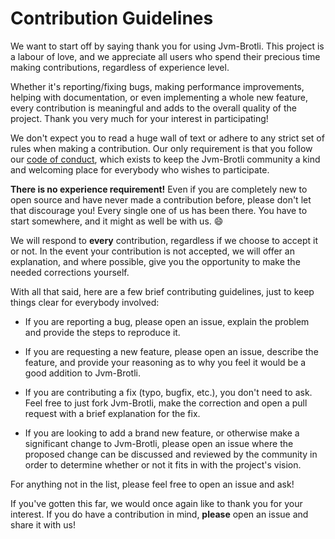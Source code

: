 # Contribution Guidelines

We want to start off by saying thank you for using Jvm-Brotli. This project is a labour of love, and we appreciate all users who spend their precious time making contributions, regardless of experience level.
 
Whether it's reporting/fixing bugs, making performance improvements, helping with documentation, or even implementing a whole new feature, every contribution is meaningful and adds to the overall quality of the project. Thank you very much for your interest in participating!
 
We don't expect you to read a huge wall of text or adhere to any strict set of rules when making a contribution. Our only requirement is that you follow our [code of conduct](https://github.com/nixxcode/jvm-brotli/blob/master/CODE_OF_CONDUCT.md), which exists to keep the Jvm-Brotli community a kind and welcoming place for everybody who wishes to participate.

**There is no experience requirement!** Even if you are completely new to open source and have never made a contribution before, please don't let that discourage you! Every single one of us has been there. You have to start somewhere, and it might as well be with us. :smile:

We will respond to **every** contribution, regardless if we choose to accept it or not. In the event your contribution is not accepted, we will offer an explanation, and where possible, give you the opportunity to make the needed corrections yourself.

With all that said, here are a few brief contributing guidelines, just to keep things clear for everybody involved:

- If you are reporting a bug, please open an issue, explain the problem and provide the steps to reproduce it.

- If you are requesting a new feature, please open an issue, describe the feature, and provide your reasoning as to why you feel it would be a good addition to Jvm-Brotli.

- If you are contributing a fix (typo, bugfix, etc.), you don't need to ask. Feel free to just fork Jvm-Brotli, make the correction and open a pull request with a brief explanation for the fix.

- If you are looking to add a brand new feature, or otherwise make a significant change to Jvm-Brotli, please open an issue where the proposed change can be discussed and reviewed by the community in order to determine whether or not it fits in with the project's vision.

For anything not in the list, please feel free to open an issue and ask! 

If you've gotten this far, we would once again like to thank you for your interest. If you do have a contribution in mind, **please** open an issue and share it with us!

